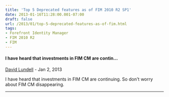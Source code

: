 ```yaml
---
title: 'Top 5 Deprecated features as of FIM 2010 R2 SP1'
date: 2013-01-16T11:28:00.001-07:00
draft: false
url: /2013/01/top-5-deprecated-features-as-of-fim.html
tags: 
- Forefront Identity Manager
- FIM 2010 R2
- FIM
---
```


#### I have heard that investments in FIM CM are contin...
[David Lundell](https://www.blogger.com/profile/17202883653808140101 "noreply@blogger.com") - <time datetime="2013-01-29T18:21:09.098-07:00">Jan 2, 2013</time>

I have heard that investments in FIM CM are continuing. So don't worry about FIM CM disappearing.
<hr />
